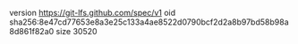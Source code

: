 version https://git-lfs.github.com/spec/v1
oid sha256:8e47cd77653e8a3e25c133a4ae8522d0790bcf2d2a8b97bd58b98a8d861f82a0
size 30520
